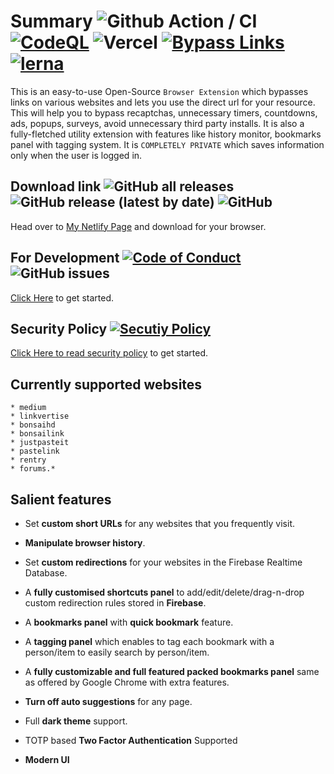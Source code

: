 # Summary ![Github Action / CI](https://github.com/amitsingh-007/bypass-links/workflows/CI/badge.svg) [![CodeQL](https://github.com/amitsingh-007/bypass-links/actions/workflows/codeql-analysis.yml/badge.svg)](https://github.com/amitsingh-007/bypass-links/actions/workflows/codeql-analysis.yml) ![Vercel](https://therealsujitk-vercel-badge.vercel.app/?app=bypass-links) [![Bypass Links](https://img.shields.io/endpoint?url=https://dashboard.cypress.io/badge/simple/d5xzoq/main&style=flat&logo=cypress)](https://dashboard.cypress.io/projects/d5xzoq/runs) [![lerna](https://img.shields.io/badge/maintained%20with-lerna-cc00ff.svg)](https://lerna.js.org/)

<!-- [![Netlify Status](https://api.netlify.com/api/v1/badges/6d227aee-e1b7-42fb-b93b-e374e98c8e8f/deploy-status)](https://app.netlify.com/sites/bypass-links/deploys) -->

This is an easy-to-use Open-Source `Browser Extension` which bypasses links on various websites and lets you use the direct url for your resource. This will help you to bypass recaptchas, unnecessary timers, countdowns, ads, popups, surveys, avoid unnecessary third party installs. It is also a fully-fletched utility extension with features like history monitor, bookmarks panel with tagging system. It is `COMPLETELY PRIVATE` which saves information only when the user is logged in.

## Download link ![GitHub all releases](https://img.shields.io/github/downloads/amitsingh-007/bypass-links/total?color=success) ![GitHub release (latest by date)](https://img.shields.io/github/v/release/amitsingh-007/bypass-links) ![GitHub](https://img.shields.io/github/license/amitsingh-007/bypass-links?color=blue)

Head over to [My Netlify Page](https://amitsingh-007.github.io/bypass-links/) and download for your browser.

## For Development [![Code of Conduct](https://img.shields.io/badge/code%20of-conduct-ff69b4.svg?style=flat)](https://github.com/amitsingh-007/bypass-links/blob/main/contributing.md) ![GitHub issues](https://img.shields.io/github/issues/amitsingh-007/bypass-links)

[Click Here](https://github.com/amitsingh-007/bypass-links/blob/main/CONTRIBUTING.md) to get started.

## Security Policy [![Secutiy Policy](https://img.shields.io/badge/security%20policy-important.svg?style=flat)](https://github.com/amitsingh-007/bypass-links/blob/main/SECURITY.md)

[Click Here to read security policy](https://github.com/amitsingh-007/bypass-links/blob/main/security.md) to get started.

## Currently supported websites

    * medium
    * linkvertise
    * bonsaihd
    * bonsailink
    * justpasteit
    * pastelink
    * rentry
    * forums.*

## Salient features

- Set **custom short URLs** for any websites that you frequently visit.

- **Manipulate browser history**.

- Set **custom redirections** for your websites in the Firebase Realtime Database.

- A **fully customised shortcuts panel** to add/edit/delete/drag-n-drop custom redirection rules stored in **Firebase**.

- A **bookmarks panel** with **quick bookmark** feature.

- A **tagging panel** which enables to tag each bookmark with a person/item to easily search by person/item.

- A **fully customizable and full featured packed bookmarks panel** same as offered by Google Chrome with extra features.

- **Turn off auto suggestions** for any page.

- Full **dark theme** support.

- TOTP based **Two Factor Authentication** Supported

- **Modern UI**
